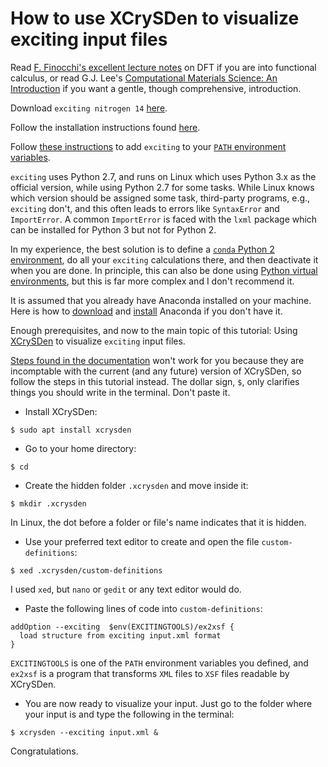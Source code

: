 # How to use XCrySDen to visualize exciting input files

Read [F. Finocchi's excellent lecture notes](http://www.attaccalite.com/wp-content/uploads/2017/04/pdf_DFT4beginners.pdf) on DFT if you are into functional calculus, or read G.J. Lee's [Computational Materials Science: An Introduction](https://www.routledge.com/Computational-Materials-Science-An-Introduction-Second-Edition/Lee/p/book/9781498749732) if you want a gentle, though comprehensive, introduction.

Download `exciting nitrogen 14` [here](http://exciting-code.org/nitrogen-14).

Follow the installation instructions found [here](http://exciting-code.org/nitrogen-download-and-compile-exciting).

Follow [these instructions](http://exciting-code.org/nitrogen-tutorial-scripts-and-environment-variables) to add `exciting` to your [`PATH` environment variables](https://en.wikipedia.org/wiki/Environment_variable).

`exciting` uses Python 2.7, and runs on Linux which uses Python 3.x as the official version, while using Python 2.7 for some tasks. While Linux knows which version should be assigned some task, third-party programs, e.g., `exciting` don't, and this often leads to errors like `SyntaxError` and `ImportError`. A common `ImportError` is faced with the `lxml` package which can be installed for Python 3 but not for Python 2.

In my experience, the best solution is to define a [`conda` Python 2 environment](https://docs.anaconda.com/anaconda/user-guide/tasks/switch-environment/), do all your `exciting` calculations there, and then deactivate it when you are done. In principle, this can also be done using [Python virtual environments](https://docs.python.org/3/tutorial/venv.html), but this is far more complex and I don't recommend it.

It is assumed that you already have Anaconda installed on your machine. Here is how to [download](https://www.anaconda.com/products/individual) and [install](https://docs.anaconda.com/anaconda/install/) Anaconda if you don't have it.

Enough prerequisites, and now to the main topic of this tutorial: Using [XCrySDen](http://www.xcrysden.org/XCrySDen.html) to visualize `exciting` input files.

[Steps found in the documentation](http://exciting-code.org/xcrysdenexcitingsetup) won't work for you because they are incomptable with the current (and any future) version of XCrySDen, so follow the steps in this tutorial instead. The dollar sign, `$`, only clarifies things you should write in the terminal. Don't paste it.

* Install XCrySDen:
```
$ sudo apt install xcrysden
```
* Go to your home directory:
```
$ cd
```
* Create the hidden folder `.xcrysden` and move inside it:
```
$ mkdir .xcrysden
```
In Linux, the dot before a folder or file's name indicates that it is hidden.
* Use your preferred text editor to create and open the file `custom-definitions`:
```
$ xed .xcrysden/custom-definitions
```
I used `xed`, but `nano` or `gedit` or any text editor would do.
* Paste the following lines of code into `custom-definitions`:
```
addOption --exciting  $env(EXCITINGTOOLS)/ex2xsf {
  load structure from exciting input.xml format
}
```
`EXCITINGTOOLS` is one of the `PATH` environment variables you defined, and `ex2xsf` is a program that transforms `XML` files to `XSF` files readable by XCrySDen.
* You are now ready to visualize your input. Just go to the folder where your input is and type the following in the terminal:
```
$ xcrysden --exciting input.xml &
```
Congratulations.
